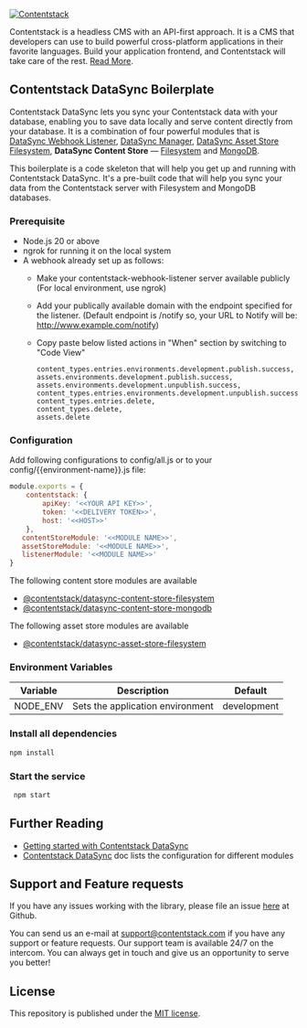[![Contentstack](https://www.contentstack.com/docs/static/images/contentstack.png)](https://www.contentstack.com/)

Contentstack is a headless CMS with an API-first approach. It is a CMS that developers can use to build powerful cross-platform applications in their favorite languages. Build your application frontend, and Contentstack will take care of the rest. [Read More](https://www.contentstack.com/). 

## Contentstack DataSync Boilerplate

Contentstack DataSync lets you sync your Contentstack data with your database, enabling you to save data locally and serve content directly from your database. It is a combination of four powerful modules that is [DataSync Webhook Listener](https://github.com/contentstack/webhook-listener), [DataSync Manager](https://github.com/contentstack/datasync-manager), [DataSync Asset Store Filesystem](https://github.com/contentstack/datasync-asset-store-filesystem), **DataSync Content Store** — [Filesystem](https://github.com/contentstack/datasync-content-store-filesystem) and [MongoDB](https://github.com/contentstack/datasync-content-store-mongodb).

This boilerplate is a code skeleton that will help you get up and running with Contentstack DataSync. It's a pre-built code that will help you sync your data from the Contentstack server with Filesystem and MongoDB databases.

### Prerequisite

- Node.js 20 or above
- ngrok for running it on the local system
- A webhook already set up as follows:
    - Make your contentstack-webhook-listener server available publicly (For local environment, use ngrok)
    - Add your publically available domain with the endpoint specified for the listener. (Default endpoint is /notify so, your URL to Notify will be: http://www.example.com/notify)
    - Copy paste below listed actions in "When" section by switching to "Code View"

        ```
        content_types.entries.environments.development.publish.success,
        assets.environments.development.publish.success,
        assets.environments.development.unpublish.success,
        content_types.entries.environments.development.unpublish.success,
        content_types.entries.delete,
        content_types.delete,
        assets.delete
        ```

### Configuration

Add following configurations to config/all.js or to your config/{{environment-name}}.js file:
```js
module.exports = {
    contentstack: {
        apiKey: '<<YOUR API KEY>>',
        token: '<<DELIVERY TOKEN>>',
        host: '<<HOST>>'
    },
   contentStoreModule: '<<MODULE NAME>>',
   assetStoreModule: '<<MODULE NAME>>',
   listenerModule: '<<MODULE NAME>>'
}
```
The following content store modules are available
- [@contentstack/datasync-content-store-filesystem](https://github.com/contentstack/datasync-content-store-filesystem)
- [@contentstack/datasync-content-store-mongodb](https://github.com/contentstack/datasync-content-store-mongodb)

The following asset store modules are available
- [@contentstack/datasync-asset-store-filesystem](https://github.com/contentstack/datasync-asset-store-filesystem)

### Environment Variables

| Variable     | Description                                         | Default         |
|--------------|-----------------------------------------------------|-----------------|
| NODE_ENV     | Sets the application environment                    | development     |

### Install all dependencies
```cmd
npm install
```
### Start the service
```cmd
 npm start 
```

## Further Reading
- [Getting started with Contentstack DataSync](https://www.contentstack.com/docs/guide/synchronization/contentstack-datasync)
- [Contentstack DataSync](https://www.contentstack.com/docs/guide/synchronization/contentstack-datasync/configuration-files-for-contentstack-datasync) doc lists the configuration for different modules


## Support and Feature requests
If you have any issues working with the library, please file an issue [here](https://github.com/contentstack/datasync-boilerplate/issues) at Github.

You can send us an e-mail at support@contentstack.com if you have any support or feature requests. Our support team is available 24/7 on the intercom. You can always get in touch and give us an opportunity to serve you better!


## License
This repository is published under the [MIT license](LICENSE).
